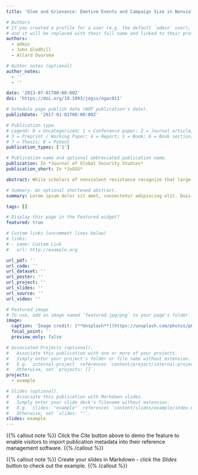 ```yaml
---
title: 'Glee and Grievance: Emotive Events and Campaign Size in Nonviolent Resistance'

# Authors
# If you created a profile for a user (e.g. the default `admin` user), write the username (folder name) here
# and it will be replaced with their full name and linked to their profile.
authors:
  - admin
  - John Gledhill
  - Allard Duursma

# Author notes (optional)
author_notes:
  - ''
  - ''

date: '2013-07-01T00:00:00Z'
doi: 'https://doi.org/10.1093/jogss/ogac011'

# Schedule page publish date (NOT publication's date).
publishDate: '2017-01-01T00:00:00Z'

# Publication type.
# Legend: 0 = Uncategorized; 1 = Conference paper; 2 = Journal article;
# 3 = Preprint / Working Paper; 4 = Report; 5 = Book; 6 = Book section;
# 7 = Thesis; 8 = Patent
publication_types: ['2']

# Publication name and optional abbreviated publication name.
publication: In *Journal of Global Security Studies*
publication_short: In *JoGSS*

abstract: While scholars of nonviolent resistance recognize that large-scale campaigns are more likely to be successful campaigns, we currently have little understanding of why some nonviolent protests grow into mass movements while others do not. In this article, we explore campaign size and, in particular, the role of individual and collective motives in facilitating the growth of nonviolent campaigns. We start by assuming that, after campaign onset, barriers to growth emerge because some aggrieved individuals who are sympathetic to the cause are wary of incurring the (opportunity) costs of participating in campaign rallies. On occasion, we argue, organizers respond to this challenge by staging events that generate rewarding emotional experiences for participants and spectators, such as concerts, mass singing, or other collective expressive acts. Since the feelings of empowerment, solidarity, catharsis, or glee that accompany these events can only be enjoyed by those who are physically present at campaign rallies, the provision of such “emotive events” creates an individual-level incentive for passive supporters to mobilize. As this incentive attracts new participants, campaigns can grow—potentially into large-scale phenomena. To assess the plausibility of our argument, we code original data on emotive events and investigate whether the provision of such events in the course of nonviolent campaigns is associated with the size and scale of those campaigns. Finding this to be the case, we conclude that campaigns that are more creative, humorous, cathartic, and/or fun are also more likely to be large-scale campaigns.

# Summary. An optional shortened abstract.
summary: Lorem ipsum dolor sit amet, consectetur adipiscing elit. Duis posuere tellus ac convallis placerat. Proin tincidunt magna sed ex sollicitudin condimentum.

tags: []

# Display this page in the Featured widget?
featured: true

# Custom links (uncomment lines below)
# links:
# - name: Custom Link
#   url: http://example.org

url_pdf: ''
url_code: ''
url_dataset: ''
url_poster: ''
url_project: ''
url_slides: ''
url_source: ''
url_video: ''

# Featured image
# To use, add an image named `featured.jpg/png` to your page's folder.
image:
  caption: 'Image credit: [**Unsplash**](https://unsplash.com/photos/pLCdAaMFLTE)'
  focal_point: ''
  preview_only: false

# Associated Projects (optional).
#   Associate this publication with one or more of your projects.
#   Simply enter your project's folder or file name without extension.
#   E.g. `internal-project` references `content/project/internal-project/index.md`.
#   Otherwise, set `projects: []`.
projects:
  - example

# Slides (optional).
#   Associate this publication with Markdown slides.
#   Simply enter your slide deck's filename without extension.
#   E.g. `slides: "example"` references `content/slides/example/index.md`.
#   Otherwise, set `slides: ""`.
slides: example
---
```


{{% callout note %}}
Click the _Cite_ button above to demo the feature to enable visitors to import publication metadata into their reference management software.
{{% /callout %}}

{{% callout note %}}
Create your slides in Markdown - click the _Slides_ button to check out the example.
{{% /callout %}}